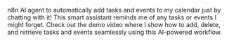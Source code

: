 n8n AI agent to automatically add tasks and events to my calendar just by chatting with it! This smart assistant reminds me of any tasks or events I might forget.
Check out the demo video where I show how to add, delete, and retrieve tasks and events seamlessly using this AI-powered workflow.
